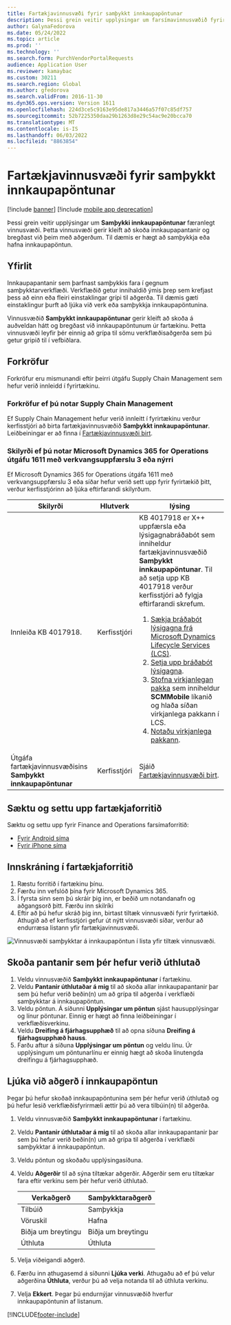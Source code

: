```yaml
---
title: Fartækjavinnusvæði fyrir samþykkt innkaupapöntunar
description: Þessi grein veitir upplýsingar um farsímavinnusvæðið fyrir samþykki innkaupapöntunar, sem gerir þér kleift að skoða innkaupapantanir og svara þeim með aðgerðum. Til dæmis er hægt að samþykkja eða hafna innkaupapöntun.
author: GalynaFedorova
ms.date: 05/24/2022
ms.topic: article
ms.prod: ''
ms.technology: ''
ms.search.form: PurchVendorPortalRequests
audience: Application User
ms.reviewer: kamaybac
ms.custom: 30211
ms.search.region: Global
ms.author: gfedorova
ms.search.validFrom: 2016-11-30
ms.dyn365.ops.version: Version 1611
ms.openlocfilehash: 224d3ce5c9163e95de817a3446a57f07c85df757
ms.sourcegitcommit: 52b7225350daa29b1263d8e29c54ac9e20bcca70
ms.translationtype: MT
ms.contentlocale: is-IS
ms.lasthandoff: 06/03/2022
ms.locfileid: "8863854"
---
```

# <a name="purchase-order-approval-mobile-workspace"></a>Fartækjavinnusvæði fyrir samþykkt innkaupapöntunar

[!include [banner](../includes/banner.md)]
[!include [mobile app deprecation](../../fin-ops-core/dev-itpro/includes/mobile-app-deprecation-banner.md)]

Þessi grein veitir upplýsingar um **Samþykki innkaupapöntunar** færanlegt vinnusvæði. Þetta vinnusvæði gerir kleift að skoða innkaupapantanir og bregðast við þeim með aðgerðum. Til dæmis er hægt að samþykkja eða hafna innkaupapöntun.
 
## <a name="overview"></a>Yfirlit 
Innkaupapantanir sem þarfnast samþykkis fara í gegnum samþykktarverkflæði. Verkflæðið getur innihaldið ýmis þrep sem krefjast þess að einn eða fleiri einstaklingar grípi til aðgerða. Til dæmis gæti einstaklingur þurft að ljúka við verk eða samþykkja innkaupapöntunina. 

Vinnusvæðið **Samþykkt innkaupapöntunar** gerir kleift að skoða á auðveldan hátt og bregðast við innkaupapöntunum úr fartækinu. Þetta vinnusvæði leyfir þér einnig að grípa til sömu verkflæðisaðgerða sem þú getur gripið til í vefbiðlara.

## <a name="prerequisites"></a>Forkröfur
Forkröfur eru mismunandi eftir þeirri útgáfu Supply Chain Management sem hefur verið innleidd í fyrirtækinu.

### <a name="prerequisites-if-you-use-supply-chain-management"></a>Forkröfur ef þú notar Supply Chain Management 
Ef Supply Chain Management hefur verið innleitt í fyrirtækinu verður kerfisstjóri að birta fartækjavinnusvæðið **Samþykkt innkaupapöntunar**. Leiðbeiningar er að finna í [Fartækjavinnusvæði birt](../../fin-ops-core/dev-itpro/mobile-apps/publish-mobile-workspace.md).

### <a name="prerequisites-if-you-use-microsoft-dynamics-365-for-operations-version-1611-with-platform-update-3-or-later"></a>Skilyrði ef þú notar Microsoft Dynamics 365 for Operations útgáfu 1611 með verkvangsuppfærslu 3 eða nýrri
Ef Microsoft Dynamics 365 for Operations útgáfa 1611 með verkvangsuppfærslu 3 eða síðar hefur verið sett upp fyrir fyrirtækið þitt, verður kerfisstjórinn að ljúka eftirfarandi skilyrðum. 

<table>
<thead>
<tr class="header">
<th>Skilyrði</th>
<th>Hlutverk</th>
<th>lýsing</th>
</tr>
</thead>
<tbody>
<tr class="odd">
<td>Innleiða KB 4017918.</td>
<td>Kerfisstjóri</td>
<td>KB 4017918 er X++ uppfærsla eða lýsigagnabráðabót sem inniheldur fartækjavinnusvæðið <strong>Samþykkt innkaupapöntunar</strong>. Til að setja upp KB 4017918 verður kerfisstjóri að fylgja eftirfarandi skrefum.
<ol>
<li><a href="/dynamics365/fin-ops-core/dev-itpro/migration-upgrade/download-hotfix-lcs">Sækja bráðabót lýsigagna frá Microsoft Dynamics Lifecycle Services (LCS)</a>.</li>
<li><a href="/dynamics365/fin-ops-core/dev-itpro/migration-upgrade/install-metadata-hotfix-package">Setja upp bráðabót lýsigagna</a>.</li>
<li><a href="/dynamics365/fin-ops-core/dev-itpro/deployment/create-apply-deployable-package">Stofna virkjanlegan pakka</a> sem inniheldur <strong>SCMMobile</strong> líkanið og hlaða síðan virkjanlega pakkann í LCS.</li>
<li><a href="/dynamics365/fin-ops-core/dev-itpro/deployment/apply-deployable-package-system">Notaðu virkjanlega pakkann</a>.</li>
</ol></td>
</tr>
<tr class="even">
<td>Útgáfa fartækjavinnusvæðisins <strong>Samþykkt innkaupapöntunar</strong></td>
<td>Kerfisstjóri</td>
<td>Sjáið <a href="/dynamics365/fin-ops-core/dev-itpro/mobile-apps/publish-mobile-workspace">Fartækjavinnusvæði birt</a>.</td>
</tr>
</tbody>
</table>

## <a name="download-and-install-the-mobile-app"></a>Sæktu og settu upp fartækjaforritið
Sæktu og settu upp fyrir Finance and Operations farsímaforritið:

- [Fyrir Android síma](https://go.microsoft.com/fwlink/?linkid=850662)
- [Fyrir iPhone síma](https://go.microsoft.com/fwlink/?linkid=850663)


## <a name="sign-in-to-the-mobile-app"></a>Innskráning í fartækjaforritið

1. Ræstu forritið í fartækinu þínu.
2. Færðu inn vefslóð þína fyrir Microsoft Dynamics 365.
3. Í fyrsta sinn sem þú skráir þig inn, er beðið um notandanafn og aðgangsorð þitt. Færðu inn skilríki
4. Eftir að þú hefur skráð þig inn, birtast tiltæk vinnusvæði fyrir fyrirtækið. Athugið að ef kerfisstjóri gefur út nýtt vinnusvæði síðar, verður að endurræsa listann yfir fartækjavinnusvæði.

![Vinnusvæði samþykktar á innkaupapöntun í lista yfir tiltæk vinnusvæði.](./media/po-workspaces.png)

## <a name="view-orders-that-are-assigned-to-you"></a>Skoða pantanir sem þér hefur verið úthlutað
1. Veldu vinnusvæðið **Samþykkt innkaupapöntunar** í fartækinu.
2. Veldu **Pantanir úthlutaðar á mig** til að skoða allar innkaupapantanir þar sem þú hefur verið beðin(n) um að grípa til aðgerða í verkflæði samþykktar á innkaupapöntun.
3. Veldu pöntun. Á síðunni **Upplýsingar um pöntun** sjást hausupplýsingar og línur pöntunar. Einnig er hægt að finna leiðbeiningar í verkflæðisverkinu.
4. Veldu **Dreifing á fjárhagsupphæð** til að opna síðuna **Dreifing á fjárhagsupphæð hauss**.
5. Farðu aftur á síðuna **Upplýsingar um pöntun** og veldu línu. Úr upplýsingum um pöntunarlínu er einnig hægt að skoða línutengda dreifingu á fjárhagsupphæð.

## <a name="complete-an-action-on-the-purchase-order"></a>Ljúka við aðgerð í innkaupapöntun
Þegar þú hefur skoðað innkaupapöntunina sem þér hefur verið úthlutað og þú hefur lesið verkflæðisfyrirmæli ættir þú að vera tilbúin(n) til aðgerða.

1. Veldu vinnusvæðið **Samþykkt innkaupapöntunar** í fartækinu.
2. Veldu **Pantanir úthlutaðar á mig** til að skoða allar innkaupapantanir þar sem þú hefur verið beðin(n) um að grípa til aðgerða í verkflæði samþykktar á innkaupapöntun.
3. Veldu pöntun og skoðaðu upplýsingasíðuna.
4. Veldu **Aðgerðir** til að sýna tiltækar aðgerðir. Aðgerðir sem eru tiltækar fara eftir verkinu sem þér hefur verið úthlutað.

    | Verkaðgerð    | Samþykktaraðgerð  |
    |----------------|------------------|
    | Tilbúið       | Samþykkja          |
    | Vöruskil         | Hafna           |
    | Biðja um breytingu | Biðja um breytingu   |
    | Úthluta       | Úthluta         |

5. Velja viðeigandi aðgerð.
6. Færðu inn athugasemd á síðunni **Ljúka verki**. Athugaðu að ef þú velur aðgerðina **Úthluta**, verður þú að velja notanda til að úthluta verkinu.
7. Velja **Ekkert**. Þegar þú endurnýjar vinnusvæðið hverfur innkaupapöntunin af listanum. 


[!INCLUDE[footer-include](../../includes/footer-banner.md)]
